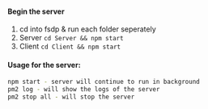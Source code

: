 <!-- #### Powershell cd into fsdp then `cd front-end ; npm i ; cd .. ; npm i`
Windows run this for first run

#### Mac cd into fsdp then `cd front-end && npm i && cd .. && npm i`

### cd into fsdp then `npm start`
run to start app
 -->

#### Begin the server

1. cd into fsdp & run each folder seperately
2. Server `cd Server && npm start`
3. Client `cd Client && npm start`

#### Usage for the server:

```zsh
npm start - server will continue to run in background
pm2 log - will show the logs of the server
pm2 stop all - will stop the server
```
